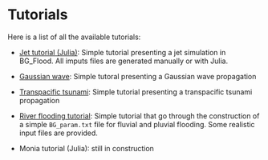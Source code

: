# Tutorials

Here is a list of all the available tutorials:

- [Jet tutorial (Julia)](tutorial/TutorialJetJulia.md): Simple tutorial presenting a jet simulation in BG_Flood. All imputs files are generated manually or with Julia.

- [Gaussian wave](tutorial/Gaussian_Wave_Julia.md): Simple tutoral presenting a Gaussian wave propagation

- [Transpacific tsunami](tutorial/Transpacific_tsunami.md): Simple tutorial presenting a transpacific tsunami propagation

- [River flooding tutorial](tutorial/TutorialRiver.md): Simple tutorial that go through the construction of a simple `BG_param.txt` file for fluvial and pluvial flooding. Some realistic input files are provided.

- Monia tutorial (Julia): still in construction

